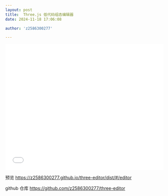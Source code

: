 ```yaml
---
layout: post
title:  Three.js 低代码组态编辑器
date: 2024-11-18 17:06:08

author: 'z2586300277'

---
```


<iframe src="//player.bilibili.com/player.html?isOutside=true&aid=113535615042502&bvid=BV1JqBsYuELi&cid=26951485215&p=1" scrolling="no" border="0" frameborder="no" width="100%" height="400px" framespacing="0" allowfullscreen="true"></iframe>

预览 https://z2586300277.github.io/three-editor/dist/#/editor

github 仓库 https://github.com/z2586300277/three-editor
